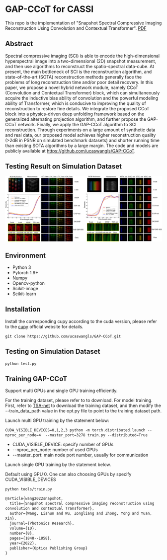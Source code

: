 # GAP-CCoT for CASSI
This repo is the implementation of "Snapshot Spectral Compressive Imaging Reconstruction Using Convolution and Contextual Transformer". [PDF](https://opg.optica.org/prj/fulltext.cfm?uri=prj-10-8-1848&id=480307)

## Abstract
Spectral compressive imaging (SCI) is able to encode the high-dimensional hyperspectral image
into a two-dimensional (2D) snapshot measurement, and then use algorithms to reconstruct
the spatio-spectral data-cube. At present, the main bottleneck of SCI is the reconstruction
algorithm, and state-of-the-art (SOTA) reconstruction methods generally face the problems of
long reconstruction time and/or poor detail recovery. In this paper, we propose a novel hybrid
network module, namely CCoT (Convolution and Contextual Transformer) block, which can
simultaneously acquire the inductive bias ability of convolution and the powerful modeling
ability of Transformer, which is conducive to improving the quality of reconstruction to restore
fine details. We integrate the proposed CCoT block into a physics-driven deep unfolding
framework based on the generalized alternating projection algorithm, and further propose the
GAP-CCoT network. Finally, we apply the GAP-CCoT algorithm to SCI reconstruction. Through
experiments on a large amount of synthetic data and real data, our proposed model achieves
higher reconstruction quality (>2dB in PSNR on simulated benchmark datasets) and shorter
running time than existing SOTA algorithms by a large margin. The code and models are publicly
available at https://github.com/ucaswangls/GAP-CCoT.

## Testing Result on Simulation Dataset

<div>
  <img src="doc/sim.png">
</div>

## Environment
* Python 3
* Pytorch 1.9+
* Numpy
* Opencv-python 
* Scikit-image
* Scikit-learn

## Installation
Install the corresponding cupy according to the cuda version, please refer to the [cupy](https://cupy.dev/) official website for details. 
```
git clone https://github.com/ucaswangls/GAP-CCoT.git
```
## Testing  on Simulation Dataset

```
python test.py
```
## Training GAP-CCoT
Support multi GPUs and single GPU training efficiently.  

For the training dataset, please refer to  to download. 
For model training. First, refer to [TSA-net](https://github.com/mengziyi64/TSA-Net) to download the training dataset, and then modify the --train_data_path value in the opt.py file to point to the training dataset path.

Launch multi GPU training by the statement below:
```
CUDA_VISIBLE_DEVICES=0,1,2,3 python -m torch.distributed.launch --nproc_per_node=4  --master_port=3278 train.py --distributed=True
```
* CUDA_VISIBLE_DEVICE: specify number of GPUs
* --nproc_per_node: number of used GPUs
* --master_port: main node port number, usually for communication

Launch single GPU training by the statement below.

Default using GPU 0. One can also choosing GPUs by specify CUDA_VISIBLE_DEVICES

```
python tools/train.py 
```

```
@article{wang2022snapshot,
  title={Snapshot spectral compressive imaging reconstruction using convolution and contextual Transformer},
  author={Wang, Lishun and Wu, Zongliang and Zhong, Yong and Yuan, Xin},
  journal={Photonics Research},
  volume={10},
  number={8},
  pages={1848--1858},
  year={2022},
  publisher={Optica Publishing Group}
}
```